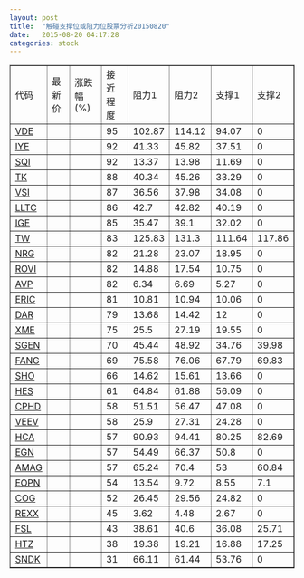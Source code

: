 ```yaml
---
layout: post
title:  "触碰支撑位或阻力位股票分析20150820"
date:   2015-08-20 04:17:28
categories: stock
---
```

<script type="text/javascript">
var stockList = []
stockList.push('gb_vde');
stockList.push('gb_iye');
stockList.push('gb_sqi');
stockList.push('gb_tk');
stockList.push('gb_vsi');
stockList.push('gb_lltc');
stockList.push('gb_ige');
stockList.push('gb_tw');
stockList.push('gb_nrg');
stockList.push('gb_rovi');
stockList.push('gb_avp');
stockList.push('gb_eric');
stockList.push('gb_dar');
stockList.push('gb_xme');
stockList.push('gb_sgen');
stockList.push('gb_fang');
stockList.push('gb_sho');
stockList.push('gb_hes');
stockList.push('gb_cphd');
stockList.push('gb_veev');
stockList.push('gb_hca');
stockList.push('gb_egn');
stockList.push('gb_amag');
stockList.push('gb_eopn');
stockList.push('gb_cog');
stockList.push('gb_rexx');
stockList.push('gb_fsl');
stockList.push('gb_htz');
stockList.push('gb_sndk');
</script>
<table border="1">
 <tr>
 <td>代码</td>
 <td>最新价</td>
 <td>涨跌幅(%)</td>
 <td>接近程度</td>
 <td>阻力1</td>
 <td>阻力2</td>
 <td>支撑1</td>
 <td>支撑2</td>
</tr>
  <tr id="vde" class="green">
  <td><a href="http://stock.finance.sina.com.cn/usstock/quotes/VDE.html" target="_blank">VDE</a></td><td></td><td></td><td>95</td><td>102.87</td><td>114.12</td><td>94.07</td><td>0</td></tr>
  <tr id="iye" class="green">
  <td><a href="http://stock.finance.sina.com.cn/usstock/quotes/IYE.html" target="_blank">IYE</a></td><td></td><td></td><td>92</td><td>41.33</td><td>45.82</td><td>37.51</td><td>0</td></tr>
  <tr id="sqi" class="green">
  <td><a href="http://stock.finance.sina.com.cn/usstock/quotes/SQI.html" target="_blank">SQI</a></td><td></td><td></td><td>92</td><td>13.37</td><td>13.98</td><td>11.69</td><td>0</td></tr>
  <tr id="tk" class="green">
  <td><a href="http://stock.finance.sina.com.cn/usstock/quotes/TK.html" target="_blank">TK</a></td><td></td><td></td><td>88</td><td>40.34</td><td>45.26</td><td>33.29</td><td>0</td></tr>
  <tr id="vsi" class="red">
  <td><a href="http://stock.finance.sina.com.cn/usstock/quotes/VSI.html" target="_blank">VSI</a></td><td></td><td></td><td>87</td><td>36.56</td><td>37.98</td><td>34.08</td><td>0</td></tr>
  <tr id="lltc" class="green">
  <td><a href="http://stock.finance.sina.com.cn/usstock/quotes/LLTC.html" target="_blank">LLTC</a></td><td></td><td></td><td>86</td><td>42.7</td><td>42.82</td><td>40.19</td><td>0</td></tr>
  <tr id="ige" class="green">
  <td><a href="http://stock.finance.sina.com.cn/usstock/quotes/IGE.html" target="_blank">IGE</a></td><td></td><td></td><td>85</td><td>35.47</td><td>39.1</td><td>32.02</td><td>0</td></tr>
  <tr id="tw" class="red">
  <td><a href="http://stock.finance.sina.com.cn/usstock/quotes/TW.html" target="_blank">TW</a></td><td></td><td></td><td>83</td><td>125.83</td><td>131.3</td><td>111.64</td><td>117.86</td></tr>
  <tr id="nrg" class="red">
  <td><a href="http://stock.finance.sina.com.cn/usstock/quotes/NRG.html" target="_blank">NRG</a></td><td></td><td></td><td>82</td><td>21.28</td><td>23.07</td><td>18.95</td><td>0</td></tr>
  <tr id="rovi" class="green">
  <td><a href="http://stock.finance.sina.com.cn/usstock/quotes/ROVI.html" target="_blank">ROVI</a></td><td></td><td></td><td>82</td><td>14.88</td><td>17.54</td><td>10.75</td><td>0</td></tr>
  <tr id="avp" class="green">
  <td><a href="http://stock.finance.sina.com.cn/usstock/quotes/AVP.html" target="_blank">AVP</a></td><td></td><td></td><td>82</td><td>6.34</td><td>6.69</td><td>5.27</td><td>0</td></tr>
  <tr id="eric" class="green">
  <td><a href="http://stock.finance.sina.com.cn/usstock/quotes/ERIC.html" target="_blank">ERIC</a></td><td></td><td></td><td>81</td><td>10.81</td><td>10.94</td><td>10.06</td><td>0</td></tr>
  <tr id="dar" class="red">
  <td><a href="http://stock.finance.sina.com.cn/usstock/quotes/DAR.html" target="_blank">DAR</a></td><td></td><td></td><td>79</td><td>13.68</td><td>14.42</td><td>12</td><td>0</td></tr>
  <tr id="xme" class="green">
  <td><a href="http://stock.finance.sina.com.cn/usstock/quotes/XME.html" target="_blank">XME</a></td><td></td><td></td><td>75</td><td>25.5</td><td>27.19</td><td>19.55</td><td>0</td></tr>
  <tr id="sgen" class="red">
  <td><a href="http://stock.finance.sina.com.cn/usstock/quotes/SGEN.html" target="_blank">SGEN</a></td><td></td><td></td><td>70</td><td>45.44</td><td>48.92</td><td>34.76</td><td>39.98</td></tr>
  <tr id="fang" class="green">
  <td><a href="http://stock.finance.sina.com.cn/usstock/quotes/FANG.html" target="_blank">FANG</a></td><td></td><td></td><td>69</td><td>75.58</td><td>76.06</td><td>67.79</td><td>69.83</td></tr>
  <tr id="sho" class="red">
  <td><a href="http://stock.finance.sina.com.cn/usstock/quotes/SHO.html" target="_blank">SHO</a></td><td></td><td></td><td>66</td><td>14.62</td><td>15.61</td><td>13.66</td><td>0</td></tr>
  <tr id="hes" class="green">
  <td><a href="http://stock.finance.sina.com.cn/usstock/quotes/HES.html" target="_blank">HES</a></td><td></td><td></td><td>61</td><td>64.84</td><td>61.88</td><td>56.09</td><td>0</td></tr>
  <tr id="cphd" class="red">
  <td><a href="http://stock.finance.sina.com.cn/usstock/quotes/CPHD.html" target="_blank">CPHD</a></td><td></td><td></td><td>58</td><td>51.51</td><td>56.47</td><td>47.08</td><td>0</td></tr>
  <tr id="veev" class="red">
  <td><a href="http://stock.finance.sina.com.cn/usstock/quotes/VEEV.html" target="_blank">VEEV</a></td><td></td><td></td><td>58</td><td>25.9</td><td>27.31</td><td>24.28</td><td>0</td></tr>
  <tr id="hca" class="red">
  <td><a href="http://stock.finance.sina.com.cn/usstock/quotes/HCA.html" target="_blank">HCA</a></td><td></td><td></td><td>57</td><td>90.93</td><td>94.41</td><td>80.25</td><td>82.69</td></tr>
  <tr id="egn" class="green">
  <td><a href="http://stock.finance.sina.com.cn/usstock/quotes/EGN.html" target="_blank">EGN</a></td><td></td><td></td><td>57</td><td>54.49</td><td>66.37</td><td>50.8</td><td>0</td></tr>
  <tr id="amag" class="red">
  <td><a href="http://stock.finance.sina.com.cn/usstock/quotes/AMAG.html" target="_blank">AMAG</a></td><td></td><td></td><td>57</td><td>65.24</td><td>70.4</td><td>53</td><td>60.84</td></tr>
  <tr id="eopn" class="green">
  <td><a href="http://stock.finance.sina.com.cn/usstock/quotes/EOPN.html" target="_blank">EOPN</a></td><td></td><td></td><td>54</td><td>13.54</td><td>9.72</td><td>8.55</td><td>7.1</td></tr>
  <tr id="cog" class="red">
  <td><a href="http://stock.finance.sina.com.cn/usstock/quotes/COG.html" target="_blank">COG</a></td><td></td><td></td><td>52</td><td>26.45</td><td>29.56</td><td>24.82</td><td>0</td></tr>
  <tr id="rexx" class="red">
  <td><a href="http://stock.finance.sina.com.cn/usstock/quotes/REXX.html" target="_blank">REXX</a></td><td></td><td></td><td>45</td><td>3.62</td><td>4.48</td><td>2.67</td><td>0</td></tr>
  <tr id="fsl" class="green">
  <td><a href="http://stock.finance.sina.com.cn/usstock/quotes/FSL.html" target="_blank">FSL</a></td><td></td><td></td><td>43</td><td>38.61</td><td>40.6</td><td>36.08</td><td>25.71</td></tr>
  <tr id="htz" class="red">
  <td><a href="http://stock.finance.sina.com.cn/usstock/quotes/HTZ.html" target="_blank">HTZ</a></td><td></td><td></td><td>38</td><td>19.38</td><td>19.21</td><td>16.88</td><td>17.25</td></tr>
  <tr id="sndk" class="green">
  <td><a href="http://stock.finance.sina.com.cn/usstock/quotes/SNDK.html" target="_blank">SNDK</a></td><td></td><td></td><td>31</td><td>66.11</td><td>61.44</td><td>53.76</td><td>0</td></tr>
</table>
